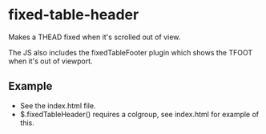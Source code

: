 fixed-table-header
==================

Makes a THEAD fixed when it's scrolled out of view.

The JS also includes the fixedTableFooter plugin which shows the TFOOT when it's out of viewport.

## Example
- See the index.html file.
- $.fixedTableHeader() requires a colgroup, see index.html for example of this.
